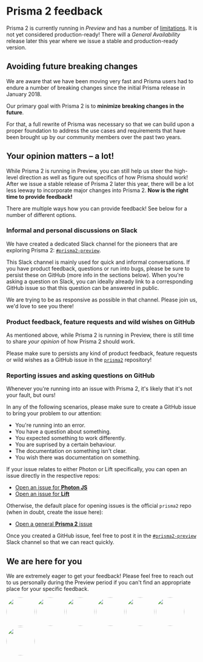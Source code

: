 # Prisma 2 feedback

Prisma 2 is currently running in _Preview_ and has a number of [limitations](./limitations.md). It is not yet considered production-ready! There will a _General Availability_ release later this year where we issue a stable and production-ready version.

## Avoiding future breaking changes

We are aware that we have been moving very fast and Prisma users had to endure a number of breaking changes since the initial Prisma release in January 2018. 

Our primary goal with Prisma 2 is to **minimize breaking changes in the future**. 

For that, a full rewrite of Prisma was necessary so that we can build upon a proper foundation to address the use cases and requirements that have been brought up by our community members over the past two years.

## Your opinion matters – a lot!

While Prisma 2 is running in Preview, you can still help us steer the high-level direction as well as figure out specifics of how Prisma should work! After we issue a stable release of Prisma 2 later this year, there will be a lot less leeway to incorporate major changes into Prisma 2. **Now is the right time to provide feedback!** 

There are multiple ways how you can provide feedback! See below for a number of different options.

### Informal and personal discussions on Slack

We have created a dedicated Slack channel for the pioneers that are exploring Prisma 2: [`#prisma2-preview`](https://prisma.slack.com/messages/CKQTGR6T0/). 

This Slack channel is mainly used for quick and informal conversations. If you have product feedback, questions or run into bugs, please be sure to persist these on GitHub (more info in the sections below). When you're asking a question on Slack, you can ideally already link to a corresponding GitHub issue so that this question can be answered in public.

We are trying to be as responsive as possible in that channel. Please join us, we'd love to see you there!

### Product feedback, feature requests and wild wishes on GitHub

As mentioned above, while Prisma 2 is running in Preview, there is still time to share _your opinion_ of how Prisma 2 should work.

Please make sure to persists any kind of product feedback, feature requests or wild wishes as a GitHub issue in the [`prisma2`](https://github.com/prisma/prisma2) repository!

### Reporting issues and asking questions on GitHub

Whenever you're running into an issue with Prisma 2, it's likely that it's not your fault, but ours! 

In any of the following scenarios, please make sure to create a GitHub issue to bring your problem to our attention:

- You're running into an error.
- You have a question about something.
- You expected something to work differently.
- You are suprised by a certain behaviour.
- The documentation on something isn't clear.
- You wish there was documentation on something.

If your issue relates to either Photon or Lift specifically, you can open an issue directly in the respective repos:

- [Open an issue for **Photon JS**](https://github.com/prisma/photonjs/issues/new)
- [Open an issue for **Lift**](https://github.com/prisma/lift/issues/new)

Otherwise, the default place for opening issues is the official `prisma2` repo (when in doubt, create the issue here):

- [Open a general **Prisma 2** issue](https://github.com/prisma/prisma2/issues/new)

Once you created a GitHub issue, feel free to post it in the [`#prisma2-preview`](https://prisma.slack.com/messages/CKQTGR6T0/) Slack channel so that we can react quickly.

## We are here for you

We are extremely eager to get your feedback! Please feel free to reach out to us personally during the Preview period if you can't find an appropriate place for your specific feedback.

<a href="mailto:schickling@prisma.io?subject=Prisma 2 Feedback"><img width="75px" style="border-radius:50%;" src="https://pbs.twimg.com/profile_images/670932364491669504/N4-NLlZ0_400x400.jpg"></a>
<a href="mailto:burk@prisma.io?subject=Prisma 2 Feedback"><img width="75px" style="border-radius:50%;" src="https://pbs.twimg.com/profile_images/938876572802650112/owTdBnzU_400x400.jpg"></a>
<a href="mailto:mueller@prisma.io?subject=Prisma 2 Feedback"><img width="75px" style="border-radius:50%;" src="https://pbs.twimg.com/profile_images/1067441283558367232/X3T81W8I_400x400.jpg"></a>
<a href="mailto:singh@prisma.io?subject=Prisma 2 Feedback"><img width="75px" style="border-radius:50%;" src="https://pbs.twimg.com/profile_images/1067441283558367232/X3T81W8I_400x400.jpg"></a>
<a href="mailto:singh@prisma.io?subject=Prisma 2 Feedback"><img width="75px" style="border-radius:50%;" src="https://pbs.twimg.com/profile_images/1136464314083287040/nIocY54I_400x400.jpg"></a>
<a href="mailto:singh@prisma.io?subject=Prisma 2 Feedback"><img width="75px" style="border-radius:50%;" src="https://pbs.twimg.com/profile_images/1136464314083287040/nIocY54I_400x400.jpg"></a>
<a href="mailto:panth@prisma.io?subject=Prisma 2 Feedback"><img width="75px" style="border-radius:50%;" src="https://pbs.twimg.com/profile_images/1142528238566162432/HWghFOWd_400x400.jpg"></a>